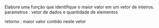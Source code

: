 Elabore uma função que identifique o maior valor em um vetor de inteiros.
parametros : vetor de dados e quantidade de elementos

retorno :      maior valor contido neste vetor
